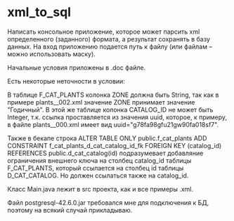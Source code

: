 # xml_to_sql
Написать консольное приложение, которое может парсить xml определенного (заданного) формата, а результат сохранять в базу данных. На вход приложению подается путь к файлу (или файлам – можно использовать маску). 

Начальные условия приложены в .doc файле. 

Есть некоторые неточности в условии:

В таблице F_CAT_PLANTS колонка ZONE должна быть String, так как в примере plants__002.xml значение ZONE принимает значение "Годичный".
В этой же таблице колонка CATALOG_ID не может быть Integer, т.к. ссылка проставляется из значения uuid, которое, к примеру, в файле plants__000.xml имеет вид uuid="g78fa98gfu21gw90fa018sf7".

Также в бекапе строка
ALTER TABLE ONLY public.f_cat_plants ADD CONSTRAINT f_cat_plants_d_cat_catalog_id_fk FOREIGN KEY (catalog_id) REFERENCES public.d_cat_catalog(id) подразумевает добавляние ограничения внешнего ключа на столбец catalog_id таблицы F_CAT_PLANTS, который ссылается на столбец id таблицы D_CAT_CATALOG. Но должен ссылаться также на catalog_id. 

Класс Main.java лежит в src проекта, как и все примеры .xml.

Файл postgresql-42.6.0.jar требовался мне для подключения к БД, поэтому на всякий случай прикладываю.
